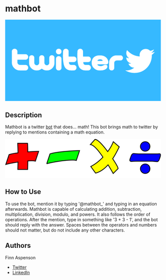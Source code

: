 # mathbot

![](assets/twitter-logo.jpeg)

## Description

Mathbot is a twitter [bot](https://twitter.com/mathbot_) that does... math! This bot brings math to twitter by replying to mentions containing a math equation.

![](assets/operators.png)

## How to Use

To use the bot, mention it by typing '@mathbot_' and typing in an equation afterwards. Mathbot is capable of calculating addition, subtraction, multiplication, division, modulo, and powers. It also follows the order of operations. After the mention, type in something like '3 + 3 - 1', and the bot should reply with the answer. Spaces between the operators and numbers should not matter, but do not include any other characters.

## Authors

Finn Aspenson
* [Twitter](https://twitter.com/FAspenson)
* [LinkedIn](https://www.linkedin.com/in/finn-aspenson-0a23841b6/)